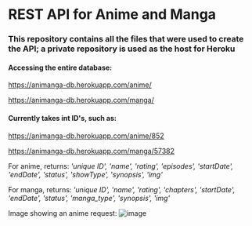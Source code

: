 # REST API for Anime and Manga

### This repository contains all the files that were used to create the API; a private repository is used as the host for Heroku

#### Accessing the entire database:
https://animanga-db.herokuapp.com/anime/

https://animanga-db.herokuapp.com/manga/

#### Currently takes int ID's, such as:
https://animanga-db.herokuapp.com/anime/852

https://animanga-db.herokuapp.com/manga/57382

For anime, returns:
_'unique ID', 'name', 'rating', 'episodes', 'startDate', 'endDate', 'status', 'showType', 'synopsis', 'img'_

For manga, returns:
_'unique ID', 'name', 'rating', 'chapters', 'startDate', 'endDate', 'status', 'manga_type', 'synopsis', 'img'_

Image showing an anime request:
![image](https://user-images.githubusercontent.com/68672661/170551817-d550549e-7e36-4b6a-a6e9-1f0e6a316ee1.png)
